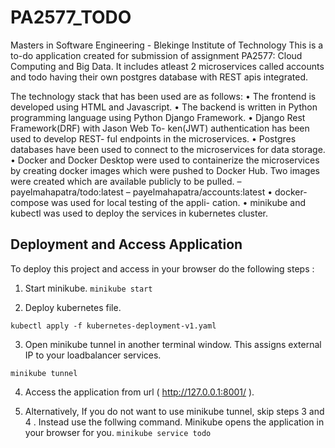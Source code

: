 # PA2577_TODO
Masters in Software Engineering - Blekinge Institute of Technology
This is a to-do application created for submission of assignment PA2577: Cloud Computing and Big Data.
It includes atleast 2 microservices called accounts and todo having their own postgres database with REST apis integrated.

The technology stack that has been used are as follows:
• The frontend is developed using HTML and Javascript.
• The backend is written in Python programming language
using Python Django Framework.
• Django Rest Framework(DRF) with Jason Web To-
ken(JWT) authentication has been used to develop REST-
ful endpoints in the microservices.
• Postgres databases have been used to connect to the
microservices for data storage.
• Docker and Docker Desktop were used to containerize
the microservices by creating docker images which were
pushed to Docker Hub. Two images were created which
are available publicly to be pulled.
– payelmahapatra/todo:latest
– payelmahapatra/accounts:latest
• docker-compose was used for local testing of the appli-
cation.
• minikube and kubectl was used to deploy the services in
kubernetes cluster.

## Deployment and Access Application
To deploy this project and access in your browser do the following steps :
1. Start minikube.
   ```minikube start```

2. Deploy kubernetes file.

```kubectl apply -f kubernetes-deployment-v1.yaml```

3. Open minikube tunnel in another terminal window. This assigns external IP to your loadbalancer services.

```minikube tunnel```

4. Access the application from url ( http://127.0.0.1:8001/ ).
   
5. Alternatively, If you do not want to use minikube tunnel, skip steps 3 and 4 . Instead use the follwing command. Minikube opens the application in your browser for you.
```minikube service todo```
